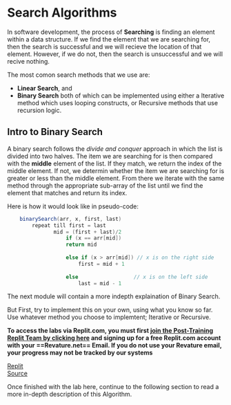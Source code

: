 # Search Algorithms
In software development, the process of **Searching** is finding an element within a data structure. If we find the element that we are searching for, then the search is successful and we will recieve the location of that element. However, if we do not, then the search is unsuccessful and we will recive nothing. 

The most comon search methods that we use are:
- **Linear Search**, and
- **Binary Search**
both of which can be implemented using either a Iterative method which uses looping constructs, or Recursive methods that use recursion logic. 

## Intro to Binary Search 
A binary search follows the *divide and conquer* approach in which the list is divided into two halves. The item we are searching for is then compared with the **middle** element of the list. If they match, we return the index of the middle element. If not, we determin whether the item we are searching for is greater or less than the middle element. From there we iterate with the same method through the appropriate sub-array of the list until we find the element that matches and return its index.

Here is how it would look like in pseudo-code:
``` Java
    binarySearch(arr, x, first, last)
        repeat till first = last
               mid = (first + last)/2
                   if (x == arr[mid])
                   return mid
   
                   else if (x > arr[mid]) // x is on the right side
                       first = mid + 1
   
                   else                  // x is on the left side
                       last = mid - 1
```

The next module will contain a more indepth explaination of Binary Search.

But First, try to implement this on your own, using what you know so far. Use whatever method you choose to implemtent; Iterative or Recursive.

**To access the labs via Replit.com, you must first [join the Post-Training Replit Team by clicking here](https://replit.com/teams/join/ovnxpukpgnmqolcfnlrlxvygvzunwhgo-staging-foundations-h2-22) and signing up for a free Replit.com account with your ==Revature.net== Email. If you do not use your Revature email, your progress may not be tracked by our systems**

[Replit](https://replit.com/team/staging-foundations-h2-22/binary-search-lab)  
[Source](https://github.com/revature-curriculum/binary-search-lab.git)

Once finished with the lab here, continue to the following section to read a more in-depth description of this Algorithm.
